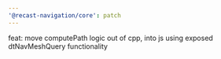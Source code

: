 ```yaml
---
'@recast-navigation/core': patch
---
```


feat: move computePath logic out of cpp, into js using exposed dtNavMeshQuery functionality
